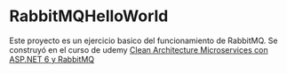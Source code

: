 # RabbitMQHelloWorld

Este proyecto es un ejercicio basico del funcionamiento de RabbitMQ. Se construyó en el curso de udemy [Clean Architecture Microservices con ASP.NET 6 y RabbitMQ](https://www.udemy.com/certificate/UC-b208f468-7209-4c13-a20f-a0625e9af7b6)
